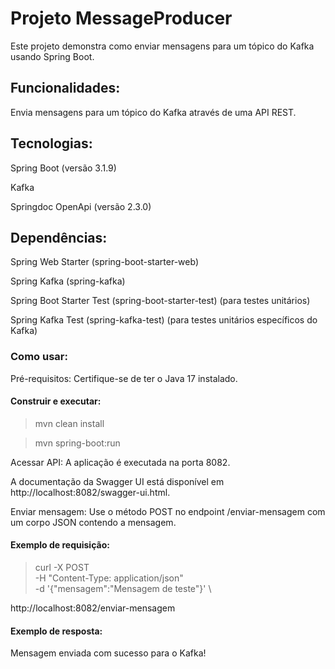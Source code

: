 # Projeto MessageProducer

Este projeto demonstra como enviar mensagens para um tópico do Kafka usando Spring Boot.

## Funcionalidades:

Envia mensagens para um tópico do Kafka através de uma API REST.

## Tecnologias:

Spring Boot (versão 3.1.9)

Kafka

Springdoc OpenApi (versão 2.3.0)

## Dependências:

Spring Web Starter (spring-boot-starter-web)

Spring Kafka (spring-kafka)

Spring Boot Starter Test (spring-boot-starter-test) (para testes unitários)

Spring Kafka Test (spring-kafka-test) (para testes unitários específicos do Kafka)

### Como usar:

Pré-requisitos: Certifique-se de ter o Java 17 instalado.

#### Construir e executar:
> mvn clean install 

> mvn spring-boot:run

Acessar API:
A aplicação é executada na porta 8082.

A documentação da Swagger UI está disponível em http://localhost:8082/swagger-ui.html.

Enviar mensagem:
Use o método POST no endpoint /enviar-mensagem com um corpo JSON contendo a mensagem.

#### Exemplo de requisição:

> curl -X POST \
-H "Content-Type: application/json" \
-d '{"mensagem":"Mensagem de teste"}' \

http://localhost:8082/enviar-mensagem

#### Exemplo de resposta:

Mensagem enviada com sucesso para o Kafka!